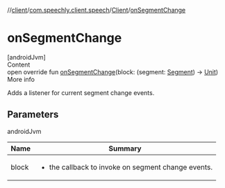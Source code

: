//[client](../../index.md)/[com.speechly.client.speech](../index.md)/[Client](index.md)/[onSegmentChange](on-segment-change.md)



# onSegmentChange  
[androidJvm]  
Content  
open override fun [onSegmentChange](on-segment-change.md)(block: (segment: [Segment](../../com.speechly.client.slu/-segment/index.md)) -> [Unit](https://kotlinlang.org/api/latest/jvm/stdlib/kotlin/-unit/index.html))  
More info  


Adds a listener for current segment change events.



## Parameters  
  
androidJvm  
  
|  Name|  Summary| 
|---|---|
| <a name="com.speechly.client.speech/Client/onSegmentChange/#kotlin.Function1[com.speechly.client.slu.Segment,kotlin.Unit]/PointingToDeclaration/"></a>block| <a name="com.speechly.client.speech/Client/onSegmentChange/#kotlin.Function1[com.speechly.client.slu.Segment,kotlin.Unit]/PointingToDeclaration/"></a><ul><li>the callback to invoke on segment change events.</li></ul>
  
  



